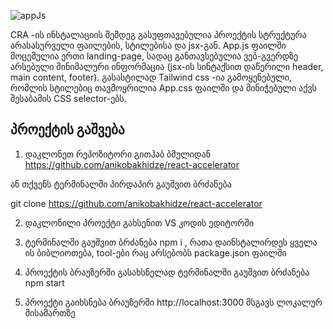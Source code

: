 ![appJs](https://github.com/anikobakhidze/react-accelerator/assets/80447919/628af01c-bf64-4805-aea2-5cf03b1067b6)

CRA -ის ინსტალაციის შემდეგ გასუფთავებულია პროექტის სტრუქტურა არასასურველი ფაილების, სტილებისა და jsx-გან.
App.js ფაილში მოცემულია ერთი landing-page, სადაც განთავსებულია ვებ-გვერდზე არსებული მინიმალური ინფორმაცია
(jsx-ის სინტაქსით დაწერილი header, main content, footer).
გასასტილად Tailwind css -ია გამოყენებული, რომლის სტილებიც თავმოყრილია App.css ფაილში და მინიჭებული აქვს შესაბამის СSS selector-ებს.

## პროექტის გაშვება

1. დაკლონეთ რეპოზიტორი გითჰაბ ბმულიდან
   https://github.com/anikobakhidze/react-accelerator

ან თქვენს ტერმინალში პირდაპირ გაუშვით ბრძანება

git clone https://github.com/anikobakhidze/react-accelerator

2. დაკლონილი პროექტი გახსენით VS კოდის ედიტორში

3. ტერმინალში გაუშვით ბრძანება npm i , რათა დაინსტალირდეს ყველა ის ბიბლიოთება, tool-ები რაც არსებობს package.json ფაილში

4. პროექტის ბრაუზერში გასახსნელად ტერმინალში გაუშვით ბრძანება npm start

5. პროექტი გაიხსნება ბრაუზერში http://localhost:3000 მსგავს ლოკალურ მისამართზე
